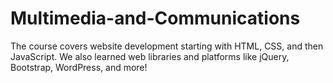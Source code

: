 # Multimedia-and-Communications

The course covers website development starting with HTML, CSS, and then JavaScript. We also learned web libraries and platforms like jQuery, Bootstrap, WordPress, and more!

